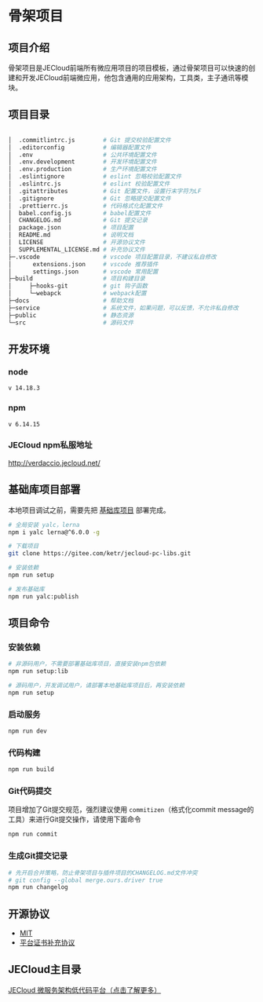 # 骨架项目

## 项目介绍
骨架项目是JECloud前端所有微应用项目的项目模板，通过骨架项目可以快速的创建和开发JECloud前端微应用，他包含通用的应用架构，工具类，主子通讯等模块。

## 项目目录

```bash

│  .commitlintrc.js        # Git 提交校验配置文件
│  .editorconfig           # 编辑器配置文件
│  .env                    # 公共环境配置文件
│  .env.development        # 开发环境配置文件
│  .env.production         # 生产环境配置文件
│  .eslintignore           # eslint 忽略校验配置文件
│  .eslintrc.js            # eslint 校验配置文件
│  .gitattributes          # Git 配置文件，设置行末字符为LF
│  .gitignore              # Git 忽略提交配置文件
│  .prettierrc.js          # 代码格式化配置文件
│  babel.config.js         # babel配置文件
│  CHANGELOG.md            # Git 提交记录
│  package.json            # 项目配置
│  README.md               # 说明文档
│  LICENSE                 # 开源协议文件
│  SUPPLEMENTAL_LICENSE.md # 补充协议文件
├─.vscode                  # vscode 项目配置目录，不建议私自修改
│      extensions.json     # vscode 推荐插件
│      settings.json       # vscode 常用配置
├─build                    # 项目构建目录
│     ├─hooks-git          # git 钩子函数
│     └─webapck            # webpack配置
├─docs                     # 帮助文档
├─service                  # 系统文件，如果问题，可以反馈，不允许私自修改
├─public                   # 静态资源
└─src                      # 源码文件

```

## 开发环境
### node
`v 14.18.3`

### npm 
`v 6.14.15`

### JECloud npm私服地址
http://verdaccio.jecloud.net/


## 基础库项目部署
本地项目调试之前，需要先把 [基础库项目](https://gitee.com/ketr/jecloud-pc-libs.git) 部署完成。
```bash
# 全局安装 yalc，lerna
npm i yalc lerna@^6.0.0 -g

# 下载项目
git clone https://gitee.com/ketr/jecloud-pc-libs.git

# 安装依赖
npm run setup

# 发布基础库
npm run yalc:publish

```

## 项目命令

### 安装依赖
```bash
# 非源码用户，不需要部署基础库项目，直接安装npm包依赖
npm run setup:lib

# 源码用户，开发调试用户，请部署本地基础库项目后，再安装依赖
npm run setup
```

### 启动服务
```bash
npm run dev
```

### 代码构建
```bash
npm run build
```
### Git代码提交
项目增加了Git提交规范，强烈建议使用 `commitizen`（格式化commit message的工具）来进行Git提交操作，请使用下面命令

```bash
npm run commit
```

### 生成Git提交记录

```bash
# 先开启合并策略，防止骨架项目与插件项目的CHANGELOG.md文件冲突
# git config --global merge.ours.driver true
npm run changelog
```


## 开源协议
- [MIT](./LICENSE)
- [平台证书补充协议](./SUPPLEMENTAL_LICENSE.md)

## JECloud主目录
[JECloud 微服务架构低代码平台（点击了解更多）](https://gitee.com/ketr/jecloud.git)